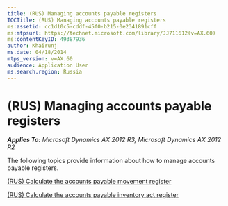 ```yaml
---
title: (RUS) Managing accounts payable registers
TOCTitle: (RUS) Managing accounts payable registers
ms:assetid: cc1d10c5-cddf-45f0-b215-0e2341891cff
ms:mtpsurl: https://technet.microsoft.com/library/JJ711612(v=AX.60)
ms:contentKeyID: 49387936
author: Khairunj
ms.date: 04/18/2014
mtps_version: v=AX.60
audience: Application User
ms.search.region: Russia
---
```


# (RUS) Managing accounts payable registers 


_**Applies To:** Microsoft Dynamics AX 2012 R3, Microsoft Dynamics AX 2012 R2_

The following topics provide information about how to manage accounts payable registers.

[(RUS) Calculate the accounts payable movement register](rus-calculate-the-accounts-payable-movement-register.md)

[(RUS) Calculate the accounts payable inventory act register](rus-calculate-the-accounts-payable-inventory-act-register.md)

  


